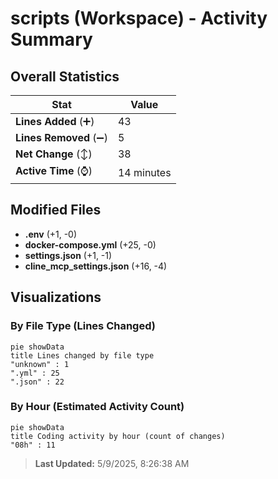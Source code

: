 # scripts (Workspace) - Activity Summary 

## Overall Statistics

| Stat                   | Value                                                             |
| ---------------------- | ----------------------------------------------------------------- |
| **Lines Added** (➕)   | 43                                          |
| **Lines Removed** (➖) | 5                                        |
| **Net Change** (↕)    | 38                |
| **Active Time** (⌚)   | 14 minutes |


## Modified Files
- **.env** (+1, -0)
- **docker-compose.yml** (+25, -0)
- **settings.json** (+1, -1)
- **cline_mcp_settings.json** (+16, -4)

## Visualizations

### By File Type (Lines Changed)

```mermaid
pie showData
title Lines changed by file type
"unknown" : 1
".yml" : 25
".json" : 22
```

### By Hour (Estimated Activity Count)

```mermaid
pie showData
title Coding activity by hour (count of changes)
"08h" : 11
```


> **Last Updated:** 5/9/2025, 8:26:38 AM